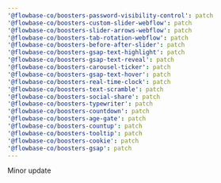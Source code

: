 ```yaml
---
'@flowbase-co/boosters-password-visibility-control': patch
'@flowbase-co/boosters-custom-slider-webflow': patch
'@flowbase-co/boosters-slider-arrows-webflow': patch
'@flowbase-co/boosters-tab-rotation-webflow': patch
'@flowbase-co/boosters-before-after-slider': patch
'@flowbase-co/boosters-gsap-text-highlight': patch
'@flowbase-co/boosters-gsap-text-reveal': patch
'@flowbase-co/boosters-carousel-ticker': patch
'@flowbase-co/boosters-gsap-text-hover': patch
'@flowbase-co/boosters-real-time-clock': patch
'@flowbase-co/boosters-text-scramble': patch
'@flowbase-co/boosters-social-share': patch
'@flowbase-co/boosters-typewriter': patch
'@flowbase-co/boosters-countdown': patch
'@flowbase-co/boosters-age-gate': patch
'@flowbase-co/boosters-countup': patch
'@flowbase-co/boosters-tooltip': patch
'@flowbase-co/boosters-cookie': patch
'@flowbase-co/boosters-gsap': patch
---
```


Minor update
